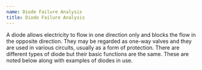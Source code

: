 ```yaml
---
name: Diode Failure Analysis
title: Diode Failure Analysis
---
```


A diode allows electricity to flow in one direction only and blocks the flow in the opposite direction. They may be regarded as one-way valves and they are used in various circuits, usually as a form of protection. There are different types of diode but their basic functions are the same. These are noted below along with examples of diodes in use.
